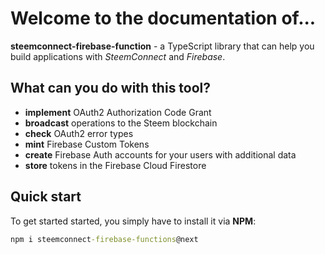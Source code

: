 # **Welcome** to the documentation of...

**steemconnect-firebase-function** - a TypeScript library that can help you build applications with _SteemConnect_ and _Firebase_.

## What can you do with this tool?

* **implement** OAuth2 Authorization Code Grant
* **broadcast** operations to the Steem blockchain
* **check** OAuth2 error types
* **mint** Firebase Custom Tokens
* **create** Firebase Auth accounts for your users with additional data
* **store** tokens in the Firebase Cloud Firestore

## Quick start

To get started started, you simply have to install it via **NPM**:

```cmd
npm i steemconnect-firebase-functions@next
```
